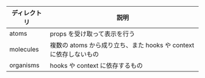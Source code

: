 | ディレクトリ | 説明                                                              |
| ------------ | ----------------------------------------------------------------- |
| atoms        | props を受け取って表示を行う                                      |
| molecules    | 複数の atoms から成り立ち、また hooks や context に依存しないもの |
| organisms    | hooks や context に依存するもの                                   |
